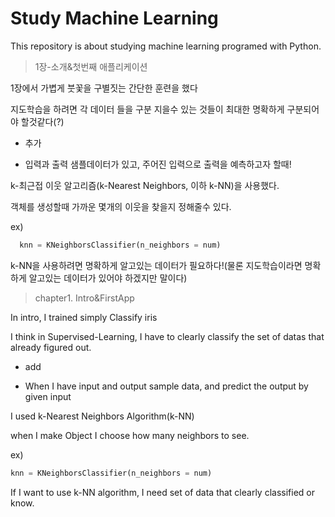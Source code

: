 # Study Machine Learning

This repository is about studying machine learning programed with Python.

>1장-소개&첫번째 애플리케이션

1장에서 가볍게 붓꽃을 구별짓는 간단한 훈련을 했다

지도학습을 하려면 각 데이터 들을 구분 지을수 있는 것들이 최대한 명확하게 구분되어야 할것같다(?)

* 추가

* 입력과 출력 샘플데이터가 있고, 주어진 입력으로 출력을 예측하고자 할때!

k-최근접 이웃 알고리즘(k-Nearest Neighbors, 이하 k-NN)을 사용했다.

객체를 생성할때 가까운 몇개의 이웃을 찾을지 정해줄수 있다.

ex)

```python
  knn = KNeighborsClassifier(n_neighbors = num)

```

k-NN을 사용하려면 명확하게 알고있는 데이터가 필요하다!(물론 지도학습이라면 명확하게 알고있는 데이터가 있어야 하겠지만 말이다)

>chapter1. Intro&FirstApp

In intro, I trained simply Classify iris

I think in Supervised-Learning, I have to clearly classify the set of datas that already figured out.

* add

* When I have input and output sample data, and predict the output by given input

I used k-Nearest Neighbors Algorithm(k-NN)

when I make Object I choose how many neighbors to see.

ex)

```python
knn = KNeighborsClassifier(n_neighbors = num)
```
If I want to use k-NN algorithm, I need set of data that clearly classified or know.
